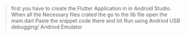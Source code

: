> first you have to create the Flutter Application in in Android Studio.
> When all the Necessary files crated the go to the lib file
> open the main.dart
> Paste the snippet code there and hit Run using Andriod USB debugging/ Andriod Emulator


